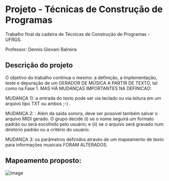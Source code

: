 # Projeto - Técnicas de Construção de Programas
Trabalho final da cadeira de Técnicas de Construção de Programas - UFRGS.

Professor: Dennis Giovani Balreira
## Descrição do projeto
O objetivo do trabalho continua o mesmo: a definição, a implementação, teste e depuração de um GERADOR
DE MÚSICA A PARTIR DE TEXTO, tal como na Fase 1.
MAS HÁ MUDANÇAS IMPORTANTES NA DEFINICAO:

MUDANÇA 1): a entrada do texto pode ser via teclado ou via leitura em um arquivo tipo TXT ou ambos ;-) .

MUDANÇA 2: : Além da saída sonora, deve ser possível também salvar o arquivo MIDI gerado. O grupo
decide (i) se o nome seguirá um formato padrão ou será escolhido pelo usuário; e (ii) se o arquivo será gravado
num diretório padrão ou a critério do usuário.

MUDANÇA 3: os parâmetros definidos através de um mapeamento de texto para informações musicais
FORAM ALTERADOS. 

## Mapeamento proposto:
![image](https://user-images.githubusercontent.com/57140688/192906952-83c4ffff-e4ee-4775-be4f-8da127c93ae1.png)


